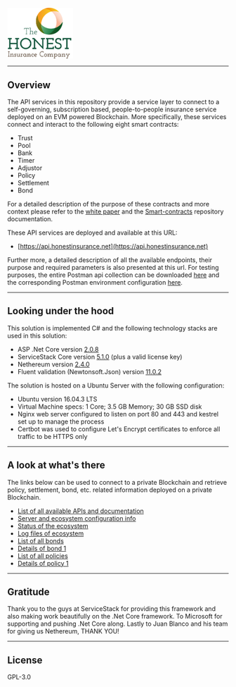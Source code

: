 [<img src="https://github.com/HonestInsurance/Resources/blob/master/branding/HIC_Logo_Vertical.png?raw=true" width="150">](https://www.honestinsurance.net)

-----------------------

## Overview

The API services in this repository provide a service layer to connect to a self-governing, subscription based, people-to-people insurance service deployed on an EVM powered Blockchain. More specifically, these services connect and interact to the following eight smart contracts:
* Trust
* Pool
* Bank
* Timer
* Adjustor 
* Policy
* Settlement
* Bond

For a detailed description of the purpose of these contracts and more context please refer to the [white paper](https://github.com/HonestInsurance/Resources/blob/master/research/WhitePaper-HonestInsurance.pdf?raw=true) and the [Smart-contracts](https://github.com/HonestInsurance/Smart-Contracts) repository documentation.

These API services are deployed and available at this URL:
* [https://api.honestinsurance.net](https://api.honestinsurance.net)

Further more, a detailed description of all the available endpoints, their purpose and required parameters is also presented at this url.
For testing purposes, the entire Postman api collection can be downloaded [here](https://github.com/HonestInsurance/Resources/blob/master/postman/HonestInsurance-API.postman_collection.json?raw=true) and the corresponding Postman environment configuration [here](https://github.com/HonestInsurance/Resources/blob/master/postman/HonestInsurance-API.postman_environment.json?raw=true).


-----------------------

## Looking under the hood

This solution is implemented C# and the following technology stacks are used in this solution:
* ASP .Net Core version [2.0.8](https://www.nuget.org/packages/Microsoft.AspNetCore.All)
* ServiceStack Core version [5.1.0](https://www.nuget.org/packages/ServiceStack.Core) (plus a valid license key)
* Nethereum version [2.4.0](https://www.nuget.org/packages/Nethereum.Web3/)
* Fluent validation (Newtonsoft.Json) version [11.0.2](https://www.nuget.org/packages/Newtonsoft.Json)

The solution is hosted on a Ubuntu Server with the following configuration:
* Ubuntu version 16.04.3 LTS
* Virtual Machine specs: 1 Core; 3.5 GB Memory; 30 GB SSD disk
* Nginx web server configured to listen on port 80 and 443 and kestrel set up to manage the process
* Certbot was used to configure Let's Encrypt certificates to enforce all traffic to be HTTPS only

-----------------------

## A look at what's there

The links below can be used to connect to a private Blockchain and retrieve policy, settlement, bond, etc. related information deployed on a private Blockchain.
* [List of all available APIs and documentation](https://api.honestinsurance.net)
* [Server and ecosystem configuration info](https://api.honestinsurance.net/config)
* [Status of the ecosystem](https://api.honestinsurance.net/ecosystem/status?ContractAdr=0x13014a77f51847b803cc0327a12ff06cb55f6d11)
* [Log files of ecosystem](https://api.honestinsurance.net/ecosystem/logs?ContractAdr=0x13014a77f51847b803cc0327a12ff06cb55f6d11)
* [List of all bonds](https://api.honestinsurance.net/bond/list?ContractAdr=0x13014a77f51847b803cc0327a12ff06cb55f6d11)
* [Details of bond 1](https://api.honestinsurance.net/bond?ContractAdr=0x13014a77f51847b803cc0327a12ff06cb55f6d11&Idx=1)
* [List of all policies](https://api.honestinsurance.net/policy/list?ContractAdr=0x13014a77f51847b803cc0327a12ff06cb55f6d11)
* [Details of policy 1](https://api.honestinsurance.net/policy?ContractAdr=0x13014a77f51847b803cc0327a12ff06cb55f6d11&Idx=1)

-----------------------

## Gratitude

Thank you to the guys at ServiceStack for providing this framework and also making work beautifully on the .Net Core framework. To Microsoft for supporting and pushing .Net Core along. Lastly to Juan Blanco and his team for giving us Nethereum, THANK YOU!

-----------------------

## License

GPL-3.0